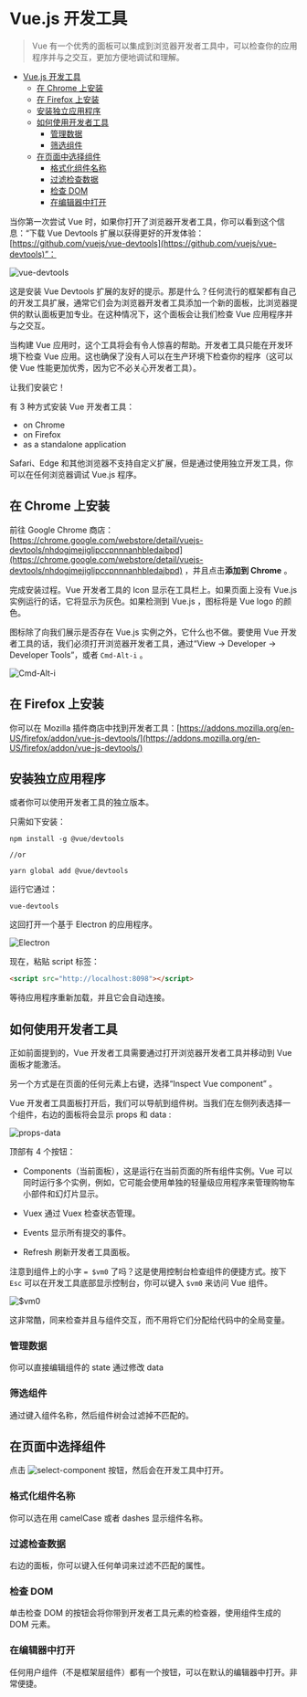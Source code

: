 # Vue.js 开发工具

>Vue 有一个优秀的面板可以集成到浏览器开发者工具中，可以检查你的应用程序并与之交互，更加方便地调试和理解。

<!-- TOC -->

- [Vue.js 开发工具](#vuejs-开发工具)
  - [在 Chrome 上安装](#在-chrome-上安装)
  - [在 Firefox 上安装](#在-firefox-上安装)
  - [安装独立应用程序](#安装独立应用程序)
  - [如何使用开发者工具](#如何使用开发者工具)
    - [管理数据](#管理数据)
    - [筛选组件](#筛选组件)
  - [在页面中选择组件](#在页面中选择组件)
    - [格式化组件名称](#格式化组件名称)
    - [过滤检查数据](#过滤检查数据)
    - [检查 DOM](#检查-dom)
    - [在编辑器中打开](#在编辑器中打开)

<!-- /TOC -->

当你第一次尝试 Vue 时，如果你打开了浏览器开发者工具，你可以看到这个信息：“下载 Vue Devtools 扩展以获得更好的开发体验：[https://github.com/vuejs/vue-devtools](https://github.com/vuejs/vue-devtools)”：

![vue-devtools](https://raw.githubusercontent.com/coderfe/100-days-of-translate/master/vuejs-devtools/1.png)

这是安装 Vue Devtools 扩展的友好的提示。那是什么？任何流行的框架都有自己的开发工具扩展，通常它们会为浏览器开发者工具添加一个新的面板，比浏览器提供的默认面板更加专业。在这种情况下，这个面板会让我们检查 Vue 应用程序并与之交互。

当构建 Vue 应用时，这个工具将会有令人惊喜的帮助。开发者工具只能在开发环境下检查 Vue 应用。这也确保了没有人可以在生产环境下检查你的程序（这可以使 Vue 性能更加优秀，因为它不必关心开发者工具）。

让我们安装它！

有 3 种方式安装 Vue 开发者工具：

- on Chrome
- on Firefox
- as a standalone application

Safari、Edge 和其他浏览器不支持自定义扩展，但是通过使用独立开发工具，你可以在任何浏览器调试 Vue.js 程序。

## 在 Chrome 上安装

前往 Google Chrome 商店：[https://chrome.google.com/webstore/detail/vuejs-devtools/nhdogjmejiglipccpnnnanhbledajbpd](https://chrome.google.com/webstore/detail/vuejs-devtools/nhdogjmejiglipccpnnnanhbledajbpd) ，并且点击**添加到 Chrome** 。

完成安装过程。Vue 开发者工具的 Icon 显示在工具栏上。如果页面上没有 Vue.js 实例运行的话，它将显示为灰色。如果检测到 Vue.js ，图标将是 Vue logo 的颜色。

图标除了向我们展示是否存在 Vue.js 实例之外，它什么也不做。要使用 Vue 开发者工具的话，我们必须打开浏览器开发者工具，通过“View → Developer → Developer Tools”，或者 `Cmd-Alt-i` 。

![Cmd-Alt-i](https://raw.githubusercontent.com/coderfe/100-days-of-translate/master/vuejs-devtools/2.png)

## 在 Firefox 上安装

你可以在 Mozilla 插件商店中找到开发者工具：[https://addons.mozilla.org/en-US/firefox/addon/vue-js-devtools/](https://addons.mozilla.org/en-US/firefox/addon/vue-js-devtools/)

## 安装独立应用程序

或者你可以使用开发者工具的独立版本。

只需如下安装：

```shell
npm install -g @vue/devtools

//or

yarn global add @vue/devtools
```

运行它通过：

```shell
vue-devtools
```

这回打开一个基于 Electron 的应用程序。

![Electron](https://raw.githubusercontent.com/coderfe/100-days-of-translate/master/vuejs-devtools/3.png)

现在，粘贴 script 标签：

```html
<script src="http://localhost:8098"></script>
```

等待应用程序重新加载，并且它会自动连接。

## 如何使用开发者工具

正如前面提到的，Vue 开发者工具需要通过打开浏览器开发者工具并移动到 Vue 面板才能激活。

另一个方式是在页面的任何元素上右键，选择“Inspect Vue component” 。

Vue 开发者工具面板打开后，我们可以导航到组件树。当我们在左侧列表选择一个组件，右边的面板将会显示 props 和 data :

![props-data](https://raw.githubusercontent.com/coderfe/100-days-of-translate/master/vuejs-devtools/4.png)

顶部有 4 个按钮：

- Components（当前面板），这是运行在当前页面的所有组件实例。Vue 可以同时运行多个实例，例如，它可能会使用单独的轻量级应用程序来管理购物车小部件和幻灯片显示。

- Vuex 通过 Vuex 检查状态管理。

- Events 显示所有提交的事件。

- Refresh 刷新开发者工具面板。

注意到组件上的小字 `= $vm0` 了吗？这是使用控制台检查组件的便捷方式。按下 `Esc` 可以在开发工具底部显示控制台，你可以键入 `$vm0` 来访问 Vue 组件。

![$vm0](https://raw.githubusercontent.com/coderfe/100-days-of-translate/master/vuejs-devtools/5.png)

这非常酷，同来检查并且与组件交互，而不用将它们分配给代码中的全局变量。

### 管理数据

你可以直接编辑组件的 state 通过修改 data

### 筛选组件

通过键入组件名称，然后组件树会过滤掉不匹配的。

## 在页面中选择组件

点击
![select-component](https://raw.githubusercontent.com/coderfe/100-days-of-translate/master/vuejs-devtools/6.png)
按钮，然后会在开发工具中打开。

### 格式化组件名称

你可以选在用 camelCase 或者 dashes 显示组件名称。

### 过滤检查数据

右边的面板，你可以键入任何单词来过滤不匹配的属性。

### 检查 DOM

单击检查 DOM 的按钮会将你带到开发者工具元素的检查器，使用组件生成的 DOM 元素。

### 在编辑器中打开

任何用户组件（不是框架层组件）都有一个按钮，可以在默认的编辑器中打开。非常便捷。
